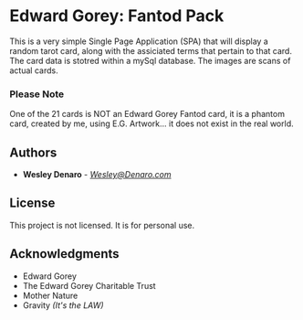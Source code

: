 # Edward Gorey: Fantod Pack

This is a very simple Single Page Application (SPA) that will display a random tarot card, along with the assiciated terms that pertain to that card. The card data is stotred within a mySql database. The images are scans of actual cards.

### Please Note
One of the 21 cards is NOT an Edward Gorey Fantod card, it is a phantom card, created by me, using E.G. Artwork... it does not exist in the real world.

## Authors

* **Wesley Denaro** - *Wesley@Denaro.com*

## License

This project is not licensed. It is for personal use.

## Acknowledgments

* Edward Gorey
* The Edward Gorey Charitable Trust
* Mother Nature
* Gravity *(It's the LAW)*
